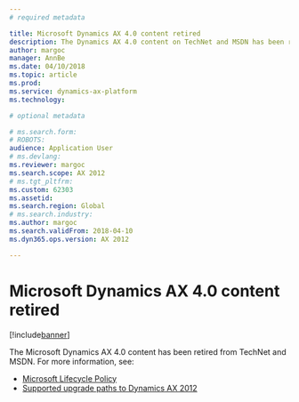 ```yaml
---
# required metadata

title: Microsoft Dynamics AX 4.0 content retired
description: The Dynamics AX 4.0 content on TechNet and MSDN has been retired.
author: margoc
manager: AnnBe
ms.date: 04/10/2018
ms.topic: article
ms.prod: 
ms.service: dynamics-ax-platform
ms.technology: 

# optional metadata

# ms.search.form: 
# ROBOTS: 
audience: Application User
# ms.devlang: 
ms.reviewer: margoc
ms.search.scope: AX 2012
# ms.tgt_pltfrm: 
ms.custom: 62303
ms.assetid: 
ms.search.region: Global
# ms.search.industry: 
ms.author: margoc
ms.search.validFrom: 2018-04-10
ms.dyn365.ops.version: AX 2012

---
```


# Microsoft Dynamics AX 4.0 content retired

[!include[banner](../includes/banner.md)]

The Microsoft Dynamics AX 4.0 content has been retired from TechNet and MSDN. 
For more information, see: 

- [Microsoft Lifecycle Policy](https://support.microsoft.com/en-us/lifecycle/search?alpha=Microsoft%20Dynamics%20AX%204.0) 
- [Supported upgrade paths to Dynamics AX 2012](https://technet.microsoft.com/en-us/library/dd362093.aspx) 
